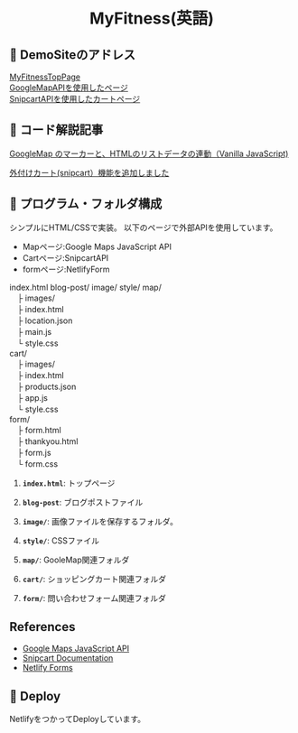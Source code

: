 
<h1 align="center">
  MyFitness(英語)
</h1>

## 💫 DemoSiteのアドレス

[MyFitnessTopPage](https://myfitness-site.netlify.app/)  
[GoogleMapAPIを使用したページ](https://myfitness-site.netlify.app/map/index.html)  
[SnipcartAPIを使用したカートページ](https://myfitness-site.netlify.app/cart/index.html)  


## 💫 コード解説記事

[GoogleMap のマーカーと、HTMLのリストデータの連動（Vanilla JavaScript)](https://myfrontend.netlify.app/interactive-google-map-marker)

[外付けカート(snipcart）機能を追加しました](https://myfrontend.netlify.app/add-snipcart)


## 🧐 プログラム・フォルダ構成

シンプルにHTML/CSSで実装。
以下のページで外部APIを使用しています。
- Mapページ:Google Maps JavaScript API
- Cartページ:SnipcartAPI
- formページ:NetlifyForm

index.html
blog-post/
image/
style/
map/  
　├ images/  
　├ index.html  
　├ location.json  
　├ main.js  
　└ style.css  
cart/  
　├ images/  
　├ index.html  
　├ products.json  
　├ app.js  
　└ style.css  
form/  
　├ form.html  
　├ thankyou.html  
　├ form.js  
　└ form.css  
  
1.  **`index.html`**: トップページ
  
2.  **`blog-post`**: ブログポストファイル

3.  **`image/`**: 画像ファイルを保存するフォルダ。

4.  **`style/`**: CSSファイル

5.  **`map/`**: GooleMap関連フォルダ

6.  **`cart/`**: ショッピングカート関連フォルダ  

7.  **`form/`**: 問い合わせフォーム関連フォルダ

## References 

* [Google Maps JavaScript API](https://developers.google.com/maps/documentation/javascript/tutorial?hl=ja)
* [Snipcart Documentation](https://docs.snipcart.com/v3/)
* [Netlify Forms](https://www.netlify.com/products/forms/)



## 🚀 Deploy

NetlifyをつかってDeployしています。





